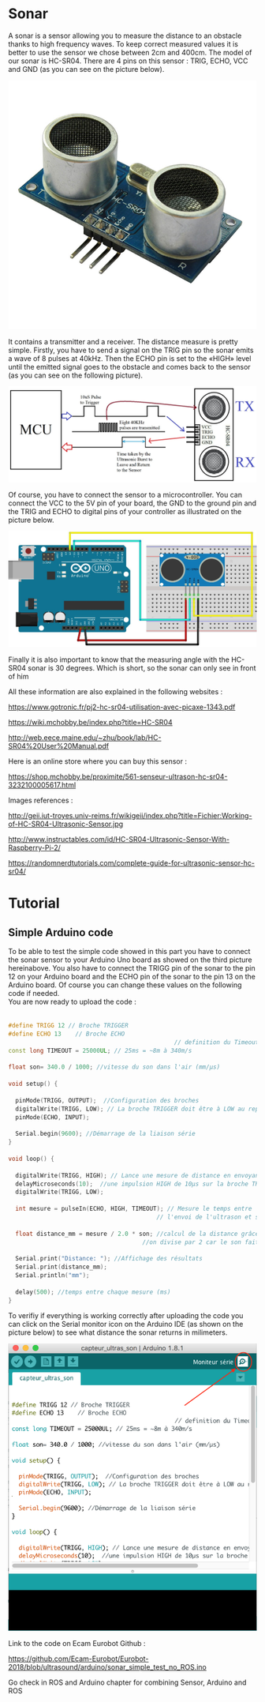 # Sonar #

A sonar is a sensor allowing you to measure the distance to an obstacle thanks to high frequency waves. To keep correct measured values it is better to use the sensor we chose between 2cm and 400cm. The model of our sonar is HC-SR04. There are 4 pins on this sensor : TRIG, ECHO, VCC and GND (as you can see on the picture below).

![img](img/electronics/sonar/HCSR04.png)

It contains a transmitter and a receiver.
The distance measure is pretty simple. Firstly, you have to send a signal on the TRIG pin so the sonar emits a wave of 8 pulses at 40kHz. Then the ECHO pin is set to the «HIGH» level until the emitted signal goes to the obstacle and comes back to the sensor (as you can see on the following picture).

![img](img/electronics/sonar/ultrasonic_waves.png)

Of course, you have to connect the sensor to a microcontroller. You can connect the VCC to the 5V pin of your board, the GND to the ground pin and the TRIG and ECHO to digital pins of your controller as illustrated on the picture below.

![img](img/electronics/sonar/sonar_pins.png)

Finally it is also important to know that the measuring angle with the HC-SR04 sonar is 30 degrees.  Which is short, so the sonar can only see in front of him

All these information are also explained in the following websites :

<https://www.gotronic.fr/pj2-hc-sr04-utilisation-avec-picaxe-1343.pdf>

<https://wiki.mchobby.be/index.php?title=HC-SR04>

<http://web.eece.maine.edu/~zhu/book/lab/HC-SR04%20User%20Manual.pdf>  

Here is an online store where you can buy this sensor :  

<https://shop.mchobby.be/proximite/561-senseur-ultrason-hc-sr04-3232100005617.html>

Images references :

<http://geii.iut-troyes.univ-reims.fr/wikigeii/index.php?title=Fichier:Working-of-HC-SR04-Ultrasonic-Sensor.jpg>

<http://www.instructables.com/id/HC-SR04-Ultrasonic-Sensor-With-Raspberry-Pi-2/>

<https://randomnerdtutorials.com/complete-guide-for-ultrasonic-sensor-hc-sr04/>

# Tutorial #

## Simple Arduino code

To be able to test the simple code showed in this part you have to connect the sonar sensor to your Arduino Uno board as showed on the third picture hereinabove. You also have to connect the TRIGG pin of the sonar to the pin 12 on your Arduino board and the ECHO pin of the sonar to the pin 13 on the Arduino board. Of course you can change these values on the following code if needed.  
You are now ready to upload the code :

```cpp

#define TRIGG 12 // Broche TRIGGER
#define ECHO 13    // Broche ECHO
                                               // definition du Timeout
const long TIMEOUT = 25000UL; // 25ms = ~8m à 340m/s

float son= 340.0 / 1000; //vitesse du son dans l'air (mm/µs)

void setup() {

  pinMode(TRIGG, OUTPUT);  //Configuration des broches
  digitalWrite(TRIGG, LOW); // La broche TRIGGER doit être à LOW au repos
  pinMode(ECHO, INPUT);

  Serial.begin(9600); //Démarrage de la liaison série
}

void loop() {

  digitalWrite(TRIGG, HIGH); // Lance une mesure de distance en envoyant
  delayMicroseconds(10);  //une impulsion HIGH de 10µs sur la broche TRIGGER
  digitalWrite(TRIGG, LOW);

  int mesure = pulseIn(ECHO, HIGH, TIMEOUT); // Mesure le temps entre
                                          // l'envoi de l'ultrason et sa réception

  float distance_mm = mesure / 2.0 * son; //calcul de la distance grâce au temps
                                      //on divise par 2 car le son fait un aller-retour

  Serial.print("Distance: "); //Affichage des résultats
  Serial.print(distance_mm);
  Serial.println("mm");

  delay(500); //temps entre chaque mesure (ms)
}

```

To verifiy if everything is working correctly after uploading the code you can click on the Serial monitor icon on the Arduino IDE (as shown on the picture below) to see what distance the sonar returns in milimeters.

![img](img/electronics/sonar/serial_monitor.png)

Link to the code on Ecam Eurobot Github :  

<https://github.com/Ecam-Eurobot/Eurobot-2018/blob/ultrasound/arduino/sonar_simple_test_no_ROS.ino>

Go check in ROS and Arduino chapter for combining Sensor, Arduino and ROS 
